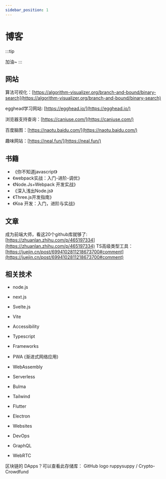 ```yaml
---
sidebar_position: 1
---
```


# 博客

:::tip

加油~
:::



## 网站

算法可视化：[https://algorithm-visualizer.org/branch-and-bound/binary-search](https://algorithm-visualizer.org/branch-and-bound/binary-search)

egghead学习网站: [https://egghead.io/](https://egghead.io/)

浏览器支持查询：[https://caniuse.com/](https://caniuse.com/)

百度脑图：[https://naotu.baidu.com/](https://naotu.baidu.com/)

趣味网站：[https://neal.fun/](https://neal.fun/)

## 书籍
- 《你不知道javascript》
- 《webpack实战：入门-进阶-调优》
-  《Node.Js+Webpack 开发实战》
- 《深入浅出Node.js》
- 《Three.js开发指南》
- 《Koa 开发：入门，进阶与实战》
## 文章

成为前端大师，看这20个github库就够了: [https://zhuanlan.zhihu.com/p/465197334](https://zhuanlan.zhihu.com/p/465197334)
TS高级类型工具：[https://juejin.cn/post/6994102811218673700#comment](https://juejin.cn/post/6994102811218673700#comment)
## 相关技术
- node.js
- next.js
- Svelte.js 
- Vite 
- Accessibility 
- Typescript
- Frameworks
- PWA (渐进式网络应用)
- WebAssembly 
- Serverless 
- Bulma
- Tailwind

- Flutter
- Electron

- Websites

- DevOps

- GraphQL

- WebRTC

区块链的 DApps？可以查看此存储库：
GitHub logo ruppysuppy / Crypto-Crowdfund